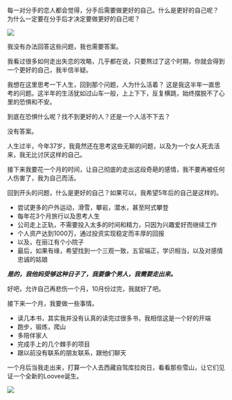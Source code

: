 

每一对分手的恋人都会觉得，分手后需要做更好的自己。什么是更好的自己呢？
为什么一定要在分手后才决定要做更好的自己呢？

![](https://gimg2.baidu.com/image_search/src=http%3A%2F%2Fp5.itc.cn%2Fq_70%2Fimages01%2F20210628%2F400ffddd2f8b488c8ac8cfbd4dbbb0a3.jpeg&refer=http%3A%2F%2Fp5.itc.cn&app=2002&size=f9999,10000&q=a80&n=0&g=0n&fmt=auto?sec=1667029734&t=41e78fe9961773a454f080b0f25f63c2)

我没有办法回答这些问题，我也需要答案。

我看过很多如何走出失恋的攻略，几乎都在说，只要熬过了这个时期，你就会得到一个更好的自己，我半信半疑。

我想在这里思考一下人生，回到那个问题，人为什么活着？
这是我这半年一直思考的问题。这半年的生活犹如过山车一般，上上下下，反复横跳，始终摆脱不了心里的恐惧和不安。

到底在恐惧什么呢？找不到更好的人？还是一个人活不下去？

没有答案。

人生过半，今年37岁，我竟然还在思考这些无聊的问题，以及为一个女人死去活来，我无比讨厌这样的自己。

接下来我要花一个月的时间，让自己彻底的走出这段奇葩的感情，我不要再被任何人伤害了，我为自己而活。

回到开头的问题，什么是更好的自己？如果可以，我希望5年后的自己是这样的。


* 尝试更多的户外运动，滑雪，攀岩，潜水，甚至阿式攀登
* 每年花3个月旅行以及思考人生
* 公司走上正轨，不需要投入太多的时间和精力，只因为兴趣爱好而继续工作
* 个人资产达到1000万，通过投资实现稳定而丰厚的回报
* 以及，在丽江有个小院子
* 最后，如果有缘，希望找到一个三观一致，五官端正，学识相当，以及对感情忠诚的姑娘

***是的，我他妈受够这种日子了，我要像个男人，我需要走出来。***

好吧，允许自己再悲伤一个月，10月份过完，我就好了吧。

接下来一个月，我要做一些事情。

* 读几本书，其实我并没有认真的读完过很多书，我相信这是一个好的开端
* 跑步，锻炼，爬山
* 多陪伴家人
* 完成手上的几个棘手的项目
* 跟以前没有联系的朋友联系，跟他们聊天

一个月后当我走出来，打算一个人去西藏自驾库拉岗日，看看那些雪山，让它们见证一个全新的Loovee诞生。

![](https://gimg2.baidu.com/image_search/src=http%3A%2F%2Fqimg4.youxiake.com%2F15871127171.png%3FimageView2%2F2%2Fw%2F1500%2Fq%2F90&refer=http%3A%2F%2Fqimg4.youxiake.com&app=2002&size=f9999,10000&q=a80&n=0&g=0n&fmt=auto?sec=1667029608&t=7e85c3762477865ac7b857a8422dc92f)

